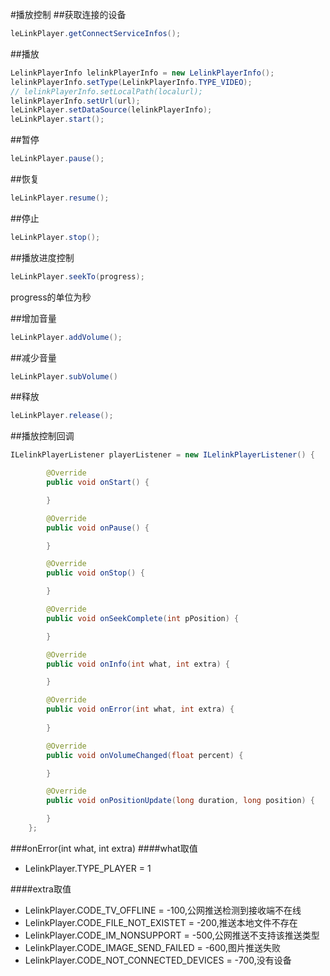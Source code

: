 #播放控制
##获取连接的设备
```java
leLinkPlayer.getConnectServiceInfos();
```
##播放
```java
LelinkPlayerInfo lelinkPlayerInfo = new LelinkPlayerInfo();
lelinkPlayerInfo.setType(LelinkPlayerInfo.TYPE_VIDEO);
// lelinkPlayerInfo.setLocalPath(localurl);
lelinkPlayerInfo.setUrl(url);
leLinkPlayer.setDataSource(lelinkPlayerInfo);
leLinkPlayer.start();
```
##暂停
```java
leLinkPlayer.pause();
```
##恢复
```java
leLinkPlayer.resume();
```
##停止
```java
leLinkPlayer.stop();
```
##播放进度控制
```java
leLinkPlayer.seekTo(progress);
```
progress的单位为秒

<!--
##音量控制
```java
leLlinkPlayer.setVolume(percent);
```
percent（百分比，float类型）的取值范围为0~1
-->


<!--
##是否支持弹幕
```java
leLinkPlayer.isSupportDanmuku();
```
-->

<!--
##发送弹幕
```java
DanmukuInfo danmukuInfo = new DanmukuInfo();
danmukuInfo.setAplha(aplha);
danmukuInfo.setContent(text);
danmukuInfo.setFontsize(size);
leLinkPlayer.sendDanmuku(danmukuInfo);
```
-->
##增加音量
```java
leLinkPlayer.addVolume();
```
##减少音量
```java
leLinkPlayer.subVolume()
```

##释放
```java
leLinkPlayer.release();
```

##播放控制回调
```java
ILelinkPlayerListener playerListener = new ILelinkPlayerListener() {

        @Override
        public void onStart() {

        }

        @Override
        public void onPause() {

        }

        @Override
        public void onStop() {

        }

        @Override
        public void onSeekComplete(int pPosition) {

        }

        @Override
        public void onInfo(int what, int extra) {

        }

        @Override
        public void onError(int what, int extra) {
            
        }

        @Override
        public void onVolumeChanged(float percent) {

        }

        @Override
        public void onPositionUpdate(long duration, long position) {

        }
    };
```
###onError(int what, int extra)
####what取值
- LelinkPlayer.TYPE_PLAYER = 1

####extra取值
- LelinkPlayer.CODE_TV_OFFLINE = -100,公网推送检测到接收端不在线
- LelinkPlayer.CODE_FILE_NOT_EXISTET = -200,推送本地文件不存在
- LelinkPlayer.CODE_IM_NONSUPPORT = -500,公网推送不支持该推送类型
- LelinkPlayer.CODE_IMAGE_SEND_FAILED = -600,图片推送失败
- LelinkPlayer.CODE_NOT_CONNECTED_DEVICES = -700,没有设备















